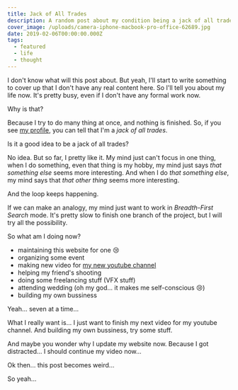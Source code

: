 ```yaml
---
title: Jack of All Trades
description: A random post about my condition being a jack of all trade guy
cover_image: /uploads/camera-iphone-macbook-pro-office-62689.jpg
date: 2019-02-06T00:00:00.000Z
tags:
  - featured
  - life
  - thought
---
```


I don't know what will this post about.
But yeah, I'll start to write something 
to cover up that I don't have any real content here.
So I'll tell you about my life now.
It's pretty busy, even if I don't have any formal work now.

Why is that?

Because I try to do many thing at once, and nothing is finished.
So, if you see [my profile](/about), you can tell 
that I'm a *jack of all trades*.

Is it a good idea to be a jack of all trades?

No idea. But so far, I pretty like it.
My mind just can't focus in one thing, when I do something, 
even that thing is my hobby, my mind just says *that something else* 
seems more interesting. And when I do *that something else*, my mind 
says that *that other thing* seems more interesting.

And the loop keeps happening.

If we can make an analogy, my mind just want to work in *Breadth-First Search*
mode. It's pretty slow to finish one branch of the project, but I will try all the possibility.

So what am I doing now?
* maintaining this website for one 😢
* organizing some event
* making new video for [my new youtube channel](https://www.youtube.com/channel/UCikF7WM18Z3tJn_JVp2OehA)
* helping my friend's shooting
* doing some freelancing stuff (VFX stuff)
* attending wedding (oh my god... it makes me self-conscious 😢)
* building my own bussiness

Yeah... seven at a time...

What I really want is... I just want to finish my next video for my youtube channel.
And building my own bussiness, try some stuff.

And maybe you wonder why I update my website now.
Because I got distracted... I should continue my video now...

Ok then... this post becomes weird...

So yeah...